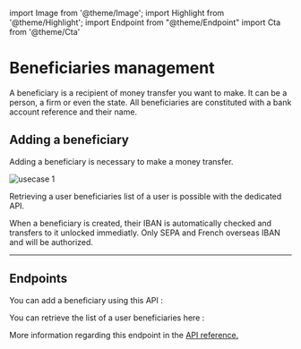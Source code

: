 import Image from '@theme/Image';
import Highlight from '@theme/Highlight';
import Endpoint from "@theme/Endpoint"
import Cta from '@theme/Cta'

# Beneficiaries management

A beneficiary is a recipient of money transfer you want to make. It can be a person, a firm or even the state. 
All beneficiaries are constituted with a bank account reference and their name.

## Adding a beneficiary


Adding a beneficiary is necessary to make a money transfer.


<Image src="docs/BENEFICIARYMANAGEMENT.png" alt="usecase 1"/>


Retrieving a user beneficiaries list of a user is possible with the dedicated API.


<Highlight type="caution">

When a beneficiary is created, their IBAN is automatically checked and transfers to it unlocked immediatly. Only SEPA and French overseas IBAN and will be authorized.

</Highlight>

---

## Endpoints

You can add a beneficiary using this API :

<Endpoint apiUrl="/v1.0/migrationProxy" path="/api/sca/v1.1/users/{appuserid}/bankaccounts" method="post"/>

You can retrieve the list of a user beneficiaries here :

<Endpoint apiUrl="/v1.0/migrationProxy" path="/api/v2.0/beneficiaries?userId={userid}&beneficiaryId={id}" method="get"/>

More information regarding this endpoint in the [API reference.](/api/Core)

